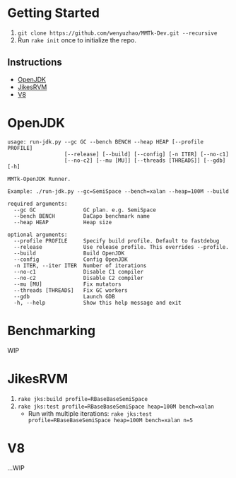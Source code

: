 
# Getting Started

1. `git clone https://github.com/wenyuzhao/MMTk-Dev.git --recursive`
2. Run `rake init` once to initialize the repo.

## Instructions

* [OpenJDK](#openjdk)
* [JikesRVM](#jikesrvm)
* [V8](#v8)

# OpenJDK

```
usage: run-jdk.py --gc GC --bench BENCH --heap HEAP [--profile PROFILE]
                  [--release] [--build] [--config] [-n ITER] [--no-c1]
                  [--no-c2] [--mu [MU]] [--threads [THREADS]] [--gdb] [-h]

MMTk-OpenJDK Runner.

Example: ./run-jdk.py --gc=SemiSpace --bench=xalan --heap=100M --build

required arguments:
  --gc GC               GC plan. e.g. SemiSpace
  --bench BENCH         DaCapo benchmark name
  --heap HEAP           Heap size

optional arguments:
  --profile PROFILE     Specify build profile. Default to fastdebug
  --release             Use release profile. This overrides --profile.
  --build               Build OpenJDK
  --config              Config OpenJDK
  -n ITER, --iter ITER  Number of iterations
  --no-c1               Disable C1 compiler
  --no-c2               Disable C2 compiler
  --mu [MU]             Fix mutators
  --threads [THREADS]   Fix GC workers
  --gdb                 Launch GDB
  -h, --help            Show this help message and exit
```

# Benchmarking

WIP

# JikesRVM

1. `rake jks:build profile=RBaseBaseSemiSpace`
2. `rake jks:test profile=RBaseBaseSemiSpace heap=100M bench=xalan`
    * Run with multiple iterations: `rake jks:test profile=RBaseBaseSemiSpace heap=100M bench=xalan n=5`

# V8

...WIP
